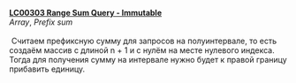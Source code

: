 <b><a href="https://leetcode.com/problems/range-sum-query-immutable/">LC00303 Range Sum Query - Immutable</a></b>
<br>
<i>Array</i>, <i>Prefix sum</i>
<br><br>
​
Считаем префиксную сумму для запросов на полуинтервале, то есть создаём массив с длиной n + 1 и с нулём на месте нулевого индекса. Тогда для получения сумму на интервале нужно будет к правой границу прибавить единицу.
​